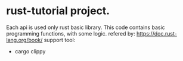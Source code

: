 # rust-tutorial project.
Each api is used only rust basic library.
This code contains basic programming functions, with some logic.
refered by: https://doc.rust-lang.org/book/
support tool:
- cargo clippy
